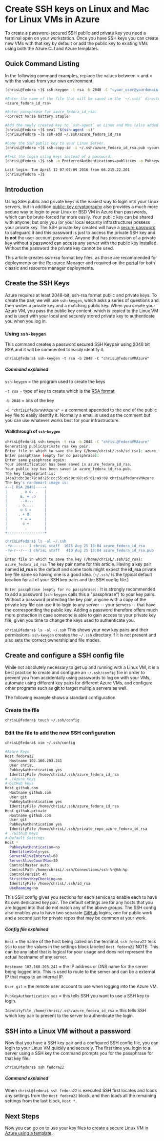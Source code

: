 <properties
	pageTitle="Create SSH keys on Linux and Mac | Microsoft Azure"
	description="Generate and use SSH keys on Linux and Mac for the Resource Manager and classic deployment models on Azure."
	services="virtual-machines-linux"
	documentationCenter=""
	authors="vlivech"
	manager="timlt"
	editor=""
	tags="" />

<tags
	ms.service="virtual-machines-linux"
	ms.workload="infrastructure-services"
	ms.tgt_pltfrm="vm-linux"
	ms.devlang="na"
	ms.topic="get-started-article"
	ms.date="04/12/2016"
	ms.author="v-livech"/>

# Create SSH keys on Linux and Mac for Linux VMs in Azure

To create a password-secured SSH public and private key you need a terminal open on your workstation.  Once you have SSH keys you can create new VMs with that key by default or add the public key to existing VMs using both the Azure CLI and Azure templates.  

## Quick Command Listing

In the following command examples, replace the values between &lt; and &gt; with the values from your own environment.

```bash
[chrisL@fedora ~]$ ssh-keygen -t rsa -b 2048 -C "<your_user@yourdomain.com>"

#Enter the name of the file that will be saved in the `~/.ssh/` directory.
<azure_fedora_id_rsa>

#Enter passphrase for azure_fedora_id_rsa:
<correct horse battery staple>

#Add the newly created key to `ssh-agent` on Linux and Mac (also added to OSX Keychain).
[chrisL@fedora ~]$ eval "$(ssh-agent -s)"
[chrisL@fedora ~]$ ssh-add ~/.ssh/azure_fedora_id_rsa

#Copy the SSH public key to your Linux Server.
[chrisL@fedora ~]$ ssh-copy-id -i ~/.ssh/azure_fedora_id_rsa.pub <youruser@yourserver.com>

#Test the login using keys instead of a password.
[chrisL@fedora ~]$ ssh -o PreferredAuthentications=publickey -o PubkeyAuthentication=yes -i ~/.ssh/azure_fedora_id_rsa <youruser@yourserver.com>

Last login: Tue April 12 07:07:09 2016 from 66.215.22.201
[chrisL@fedora ~]$

```

## Introduction

Using SSH public and private keys is the easiest way to login into your Linux servers, but in addition [public-key cryptography](https://en.wikipedia.org/wiki/Public-key_cryptography) also provides a much more secure way to login to your Linux or BSD VM in Azure than passwords, which can be brute-forced far more easily. Your public key can be shared with anyone; but only you (or your local security infrastructure) possess your private key.  The SSH private key created will have a [secure password](https://www.xkcd.com/936/) to safeguard it and this password is just to access the private SSH key and **is not** the user account password.  Anyone that has possession of a private key without a password can access any server with the public key installed.  Without the password the private key cannot be used.


This article creates *ssh-rsa* format key files, as those are recommended for deployments on the Resource Manager and required on the [portal](https://portal.azure.com) for both classic and resource manager deployments.


## Create the SSH Keys

Azure requires at least 2048-bit, ssh-rsa format public and private keys. To create the pair, we will use `ssh-keygen`, which asks a series of questions and then writes a private key and a matching public key. When you create your Azure VM, you pass the public key content, which is copied to the Linux VM and is used with your local and securely stored private key to authenticate you when you log in.

### Using `ssh-keygen`

This command creates a password secured SSH Keypair using 2048 bit RSA and it will be commented to easily identify it.

```
chrisL@fedora$ ssh-keygen -t rsa -b 2048 -C "chrisL@fedoraVMAzure"
```

##### Command explained

`ssh-keygen` = the program used to create the keys

`-t rsa` = type of key to create which is the [RSA format](https://en.wikipedia.org/wiki/RSA_(cryptosystem))

`-b 2048` = bits of the key

`-C "chrisL@fedoraVMAzure"` = a comment appended to the end of the public key file to easily identify it.  Normally a email is used as the comment but you can use whatever works best for your infrastructure.

#### Walkthrough of `ssh-keygen`

```bash
chrisL@fedora$ ssh-keygen -t rsa -b 2048 -C "chrisL@fedoraVMAzure"
Generating public/private rsa key pair.
Enter file in which to save the key (/home/chrisL/.ssh/id_rsa): azure_fedora_id_rsa
Enter passphrase (empty for no passphrase):
Enter same passphrase again:
Your identification has been saved in azure_fedora_id_rsa.
Your public key has been saved in azure_fedora_id_rsa.pub.
The key fingerprint is:
14:a3:cb:3e:78:ad:25:cc:55:e9:0c:08:e5:d1:a9:08 chrisL@fedoraVMAzure
The key's randomart image is:
+--[ RSA 2048]----+
|        o o. .   |
|      E. = .o    |
|      ..o...     |
|     . o....     |
|      o S =      |
|     . + O       |
|      + = =      |
|       o +       |
|        .        |
+-----------------+

chrisL@fedora$ ls -al ~/.ssh
-rw------- 1 chrisL staff  1675 Aug 25 18:04 azure_fedora_id_rsa
-rw-r--r-- 1 chrisL staff   410 Aug 25 18:04 azure_fedora_id_rsa.pub
```

`Enter file in which to save the key (/home/chrisL/.ssh/id_rsa): azure_fedora_id_rsa`
The key pair name for this article.  Having a key pair named **id_rsa** is the default and some tools might expect the **id_rsa** private key file name so having one is a good idea. (`~/.ssh/` is the typical default location for all of your SSH key pairs and the SSH config file.)

`Enter passphrase (empty for no passphrase):`
It is strongly recommended to add a password (`ssh-keygen` calls this a "passphrase") to your key pairs. Without a password protecting the key pair, anyone with a copy of the private key file can use it to login to any server -- your servers -- that have the corresponding the public key. Adding a password therefore offers much more protection in case someone is able to gain access to your private key file, given you time to change the keys used to authenticate you.

`chrisL@fedora$ ls -al ~/.ssh`
This shows your new key pairs and their permissions. `ssh-keygen` creates the `~/.ssh` directory if it is not present and also sets the correct ownership and file modes.

## Create and configure a SSH config file

While not absolutely necessary to get up and running with a Linux VM, it is a best practice to create and configure an `~/.ssh/config` file in order to prevent you from accidentally using passwords to log on with your VMs, automate using different key pairs for different Azure VMs, and configure other programs such as **git** to target multiple servers as well.

The following example shows a standard configuration.

### Create the file

```bash
chrisL@fedora$ touch ~/.ssh/config
```

### Edit the file to add the new SSH configuration

```bash
chrisL@fedora$ vim ~/.ssh/config

#Azure Keys
Host fedora22
  Hostname 102.160.203.241
  User chrisL
  PubkeyAuthentication yes
  IdentityFile /home/chrisL/.ssh/azure_fedora_id_rsa
# ./Azure Keys
# GitHub keys
Host github.com
  Hostname github.com
  User git
  PubKeyAuthentication yes
  IdentityFile /home/chrisL/.ssh/azure_fedora_id_rsa
Host github.private
  Hostname github.com
  User git
  PubKeyAuthentication yes
  IdentityFile /home/chrisL/.ssh/private_repo_azure_fedora_id_rsa
# ./Github Keys
# Default Settings
Host *
  PubkeyAuthentication=no
  IdentitiesOnly=yes
  ServerAliveInterval=60
  ServerAliveCountMax=30
  ControlMaster auto
  ControlPath /home/chrisL/.ssh/Connections/ssh-%r@%h:%p
  ControlPersist 4h
  StrictHostKeyChecking=no
  IdentityFile /home/chrisL/.ssh/id_rsa
  UseRoaming=no
```

This SSH config gives you sections for each service to enable each to have its own dedicated key pair. The default settings are for any hosts that you are logged into that do not match any of the above groups. The SSH config also enables you to have two separate [GitHub](https://github.com) logins, one for public work and a second just for private repos that may be common at your work.


##### Config file explained

`Host` = the name of the host being called on the terminal.  `ssh fedora22` tells `SSH` to use the values in the settings block labeled `Host fedora22`  NOTE: This can be any label that is logical for your usage and does not represent the actual hostname of any server.

`Hostname 102.160.203.241` = the IP address or DNS name for the server being logged into. This is used to route to the server and can be a external IP that maps to an internal IP.

`User git` = the remote user account to use when logging into the Azure VM.

`PubKeyAuthentication yes` = this tells SSH you want to use a SSH key to login.

`IdentityFile /home/chrisL/.ssh/azure_fedora_id_rsa` = this tells SSH which key pair to present to the server to authenticate the login.


## SSH into a Linux VM without a password

Now that you have a SSH key pair and a configured SSH config file, you can login to your Linux VM quickly and securely. The first time you login to a server using a SSH key the command prompts you for the passphrase for that key file.

`chrisL@fedora$ ssh fedora22`

##### Command explained

When `chrisL@fedora$ ssh fedora22` is executed SSH first locates and loads any settings from the `Host fedora22` block, and then loads all the remaining settings from the last block, `Host *`.

## Next Steps

Now you can go on to use your key files to [create a secure Linux VM in Azure using a template](virtual-machines-linux-create-ssh-secured-vm-from-template.md).
